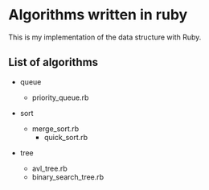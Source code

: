 # Algorithms written in ruby

This is my implementation of the data structure with Ruby.

## List of algorithms 
- queue
  - priority_queue.rb
- sort
  - merge_sort.rb
	- quick_sort.rb
  
- tree
  - avl_tree.rb
  - binary_search_tree.rb

